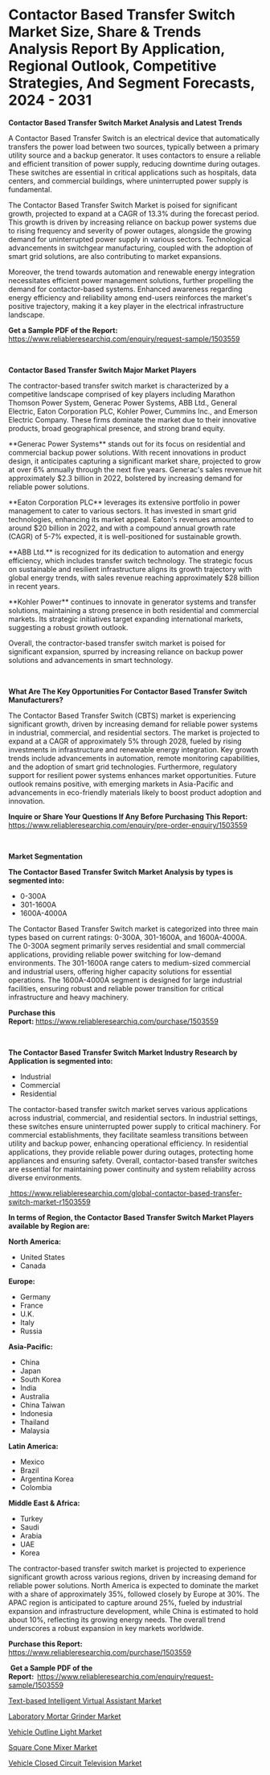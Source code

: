 <p><h1>Contactor Based Transfer Switch Market Size, Share & Trends Analysis Report By Application, Regional Outlook, Competitive Strategies, And Segment Forecasts, 2024 - 2031</h1></p><p><strong>Contactor Based Transfer Switch Market Analysis and Latest Trends</strong></p>
<p><p>A Contactor Based Transfer Switch is an electrical device that automatically transfers the power load between two sources, typically between a primary utility source and a backup generator. It uses contactors to ensure a reliable and efficient transition of power supply, reducing downtime during outages. These switches are essential in critical applications such as hospitals, data centers, and commercial buildings, where uninterrupted power supply is fundamental.</p><p>The Contactor Based Transfer Switch Market is poised for significant growth, projected to expand at a CAGR of 13.3% during the forecast period. This growth is driven by increasing reliance on backup power systems due to rising frequency and severity of power outages, alongside the growing demand for uninterrupted power supply in various sectors. Technological advancements in switchgear manufacturing, coupled with the adoption of smart grid solutions, are also contributing to market expansions. </p><p>Moreover, the trend towards automation and renewable energy integration necessitates efficient power management solutions, further propelling the demand for contactor-based systems. Enhanced awareness regarding energy efficiency and reliability among end-users reinforces the market's positive trajectory, making it a key player in the electrical infrastructure landscape.</p></p>
<p><strong>Get a Sample PDF of the Report:&nbsp;</strong> <a href="https://www.reliableresearchiq.com/enquiry/request-sample/1503559?utm_campaign=103&utm_medium=2&utm_source=Github&utm_content=ia&utm_term=27092024&utm_id=contactor-based-transfer-switch">https://www.reliableresearchiq.com/enquiry/request-sample/1503559</a></p>
<p>&nbsp;</p>
<p><strong>Contactor Based Transfer Switch Major Market Players</strong></p>
<p><p>The contractor-based transfer switch market is characterized by a competitive landscape comprised of key players including Marathon Thomson Power System, Generac Power Systems, ABB Ltd., General Electric, Eaton Corporation PLC, Kohler Power, Cummins Inc., and Emerson Electric Company. These firms dominate the market due to their innovative products, broad geographical presence, and strong brand equity.</p><p>**Generac Power Systems** stands out for its focus on residential and commercial backup power solutions. With recent innovations in product design, it anticipates capturing a significant market share, projected to grow at over 6% annually through the next five years. Generac's sales revenue hit approximately $2.3 billion in 2022, bolstered by increasing demand for reliable power solutions.</p><p>**Eaton Corporation PLC** leverages its extensive portfolio in power management to cater to various sectors. It has invested in smart grid technologies, enhancing its market appeal. Eaton's revenues amounted to around $20 billion in 2022, and with a compound annual growth rate (CAGR) of 5-7% expected, it is well-positioned for sustainable growth.</p><p>**ABB Ltd.** is recognized for its dedication to automation and energy efficiency, which includes transfer switch technology. The strategic focus on sustainable and resilient infrastructure aligns its growth trajectory with global energy trends, with sales revenue reaching approximately $28 billion in recent years.</p><p>**Kohler Power** continues to innovate in generator systems and transfer solutions, maintaining a strong presence in both residential and commercial markets. Its strategic initiatives target expanding international markets, suggesting a robust growth outlook.</p><p>Overall, the contractor-based transfer switch market is poised for significant expansion, spurred by increasing reliance on backup power solutions and advancements in smart technology.</p></p>
<p>&nbsp;</p>
<p><strong>What Are The Key Opportunities For Contactor Based Transfer Switch Manufacturers?</strong></p>
<p><p>The Contactor Based Transfer Switch (CBTS) market is experiencing significant growth, driven by increasing demand for reliable power systems in industrial, commercial, and residential sectors. The market is projected to expand at a CAGR of approximately 5% through 2028, fueled by rising investments in infrastructure and renewable energy integration. Key growth trends include advancements in automation, remote monitoring capabilities, and the adoption of smart grid technologies. Furthermore, regulatory support for resilient power systems enhances market opportunities. Future outlook remains positive, with emerging markets in Asia-Pacific and advancements in eco-friendly materials likely to boost product adoption and innovation.</p></p>
<p><strong>Inquire or Share Your Questions If Any Before Purchasing This Report:</strong> <a href="https://www.reliableresearchiq.com/enquiry/pre-order-enquiry/1503559?utm_campaign=103&utm_medium=2&utm_source=Github&utm_content=ia&utm_term=27092024&utm_id=contactor-based-transfer-switch">https://www.reliableresearchiq.com/enquiry/pre-order-enquiry/1503559</a></p>
<p>&nbsp;</p>
<p><strong>Market Segmentation</strong></p>
<p><strong>The Contactor Based Transfer Switch Market Analysis by types is segmented into:</strong></p>
<p><ul><li>0-300A</li><li>301-1600A</li><li>1600A-4000A</li></ul></p>
<p><p>The Contactor Based Transfer Switch market is categorized into three main types based on current ratings: 0-300A, 301-1600A, and 1600A-4000A. The 0-300A segment primarily serves residential and small commercial applications, providing reliable power switching for low-demand environments. The 301-1600A range caters to medium-sized commercial and industrial users, offering higher capacity solutions for essential operations. The 1600A-4000A segment is designed for large industrial facilities, ensuring robust and reliable power transition for critical infrastructure and heavy machinery.</p></p>
<p><strong>Purchase this Report:&nbsp;</strong><a href="https://www.reliableresearchiq.com/purchase/1503559?utm_campaign=103&utm_medium=2&utm_source=Github&utm_content=ia&utm_term=27092024&utm_id=contactor-based-transfer-switch">https://www.reliableresearchiq.com/purchase/1503559</a></p>
<p>&nbsp;</p>
<p><strong>The Contactor Based Transfer Switch Market Industry Research by Application is segmented into:</strong></p>
<p><ul><li>Industrial</li><li>Commercial</li><li>Residential</li></ul></p>
<p><p>The contactor-based transfer switch market serves various applications across industrial, commercial, and residential sectors. In industrial settings, these switches ensure uninterrupted power supply to critical machinery. For commercial establishments, they facilitate seamless transitions between utility and backup power, enhancing operational efficiency. In residential applications, they provide reliable power during outages, protecting home appliances and ensuring safety. Overall, contactor-based transfer switches are essential for maintaining power continuity and system reliability across diverse environments.</p></p>
<p><a href="https://www.reliableresearchiq.com/global-contactor-based-transfer-switch-market-r1503559?utm_campaign=103&utm_medium=2&utm_source=Github&utm_content=ia&utm_term=27092024&utm_id=contactor-based-transfer-switch">&nbsp;https://www.reliableresearchiq.com/global-contactor-based-transfer-switch-market-r1503559</a></p>
<p><strong>In terms of Region, the Contactor Based Transfer Switch Market Players available by Region are:</strong></p>
<p>
    <p> <strong> North America: </strong>
        <ul>
            <li>United States</li>
            <li>Canada</li>
        </ul>
        </p> 
    <p> <strong> Europe: </strong>
        <ul>
            <li>Germany</li>
            <li>France</li>
            <li>U.K.</li>
            <li>Italy</li>
            <li>Russia</li>
        </ul>
        </p> 
    <p> <strong> Asia-Pacific: </strong>
        <ul>
            <li>China</li>
            <li>Japan</li>
            <li>South Korea</li>
            <li>India</li>
            <li>Australia</li>
            <li>China Taiwan</li>
            <li>Indonesia</li>
            <li>Thailand</li>
            <li>Malaysia</li>
        </ul>
        </p> 
    <p> <strong> Latin America: </strong>
        <ul>
            <li>Mexico</li>
            <li>Brazil</li>
            <li>Argentina Korea</li>
            <li>Colombia</li>
        </ul>
        </p> 
    <p> <strong> Middle East & Africa: </strong>
        <ul>
            <li>Turkey</li>
            <li>Saudi</li>
            <li>Arabia</li>
            <li>UAE</li>
            <li>Korea</li>
        </ul>
    </p>
    </p>
<p><p>The contractor-based transfer switch market is projected to experience significant growth across various regions, driven by increasing demand for reliable power solutions. North America is expected to dominate the market with a share of approximately 35%, followed closely by Europe at 30%. The APAC region is anticipated to capture around 25%, fueled by industrial expansion and infrastructure development, while China is estimated to hold about 10%, reflecting its growing energy needs. The overall trend underscores a robust expansion in key markets worldwide.</p></p>
<p><strong>Purchase this Report: </strong><a href="https://www.reliableresearchiq.com/purchase/1503559?utm_campaign=103&utm_medium=2&utm_source=Github&utm_content=ia&utm_term=27092024&utm_id=contactor-based-transfer-switch">https://www.reliableresearchiq.com/purchase/1503559</a></p>
<p>&nbsp;<strong>Get a Sample PDF of the Report:&nbsp;&nbsp;</strong><a href="https://www.reliableresearchiq.com/enquiry/request-sample/1503559?utm_campaign=103&utm_medium=2&utm_source=Github&utm_content=ia&utm_term=27092024&utm_id=contactor-based-transfer-switch">https://www.reliableresearchiq.com/enquiry/request-sample/1503559</a></p>
<p><strong></strong></p>
<p><p><a href="https://github.com/jeffreybishop26/Market-Research-Report-List-1/blob/main/text-based-intelligent-virtual-assistant-market.md?utm_campaign=103&utm_medium=2&utm_source=Github&utm_content=ia&utm_term=27092024&utm_id=contactor-based-transfer-switch">Text-based Intelligent Virtual Assistant Market</a></p><p><a href="https://www.linkedin.com/pulse/laboratory-mortar-grinder-market-trends-strategic-insights-wtyge?trackingId=%2BzJ4Z3LFQK%2BYRG0nZbW%2BnA%3D%3D&utm_campaign=103&utm_medium=2&utm_source=Github&utm_content=ia&utm_term=27092024&utm_id=contactor-based-transfer-switch">Laboratory Mortar Grinder Market</a></p><p><a href="https://issuu.com/reportprime-2/docs/vehicle-outline-light-market-size-2_6c312736117e96?utm_campaign=103&utm_medium=2&utm_source=Github&utm_content=ia&utm_term=27092024&utm_id=contactor-based-transfer-switch">Vehicle Outline Light Market</a></p><p><a href="https://www.linkedin.com/pulse/square-cone-mixer-market-global-insights-regional-masfe?trackingId=KvH%2FPmr0RTSeE8zVhRMTAQ%3D%3D&utm_campaign=103&utm_medium=2&utm_source=Github&utm_content=ia&utm_term=27092024&utm_id=contactor-based-transfer-switch">Square Cone Mixer Market</a></p><p><a href="https://issuu.com/reportprime-2/docs/vehicle-closed-circuit-television-m_d6d9669e3029ab?utm_campaign=103&utm_medium=2&utm_source=Github&utm_content=ia&utm_term=27092024&utm_id=contactor-based-transfer-switch">Vehicle Closed Circuit Television Market</a></p></p>
